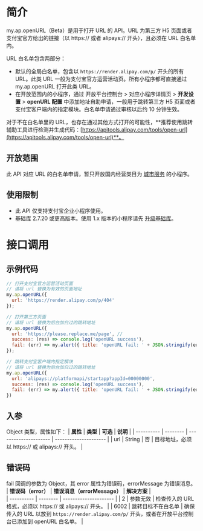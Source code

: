 # 简介
my.ap.openURL（Beta）是用于打开 URL 的 API。URL 为第三方 H5 页面或者支付宝官方给出的链接（以 https:// 或者 alipays:// 开头），且必须在 URL 白名单内。

URL 白名单包含两部分：
- 默认的全局白名单，包含以 `https://render.alipay.com/p/` 开头的所有 URL。此类 URL 一般为支付宝官方运营活动页。所有小程序都可直接通过 my.ap.openURL 打开此类 URL。
- 在开放范围内的小程序，通过 开放平台控制台 > 对应小程序详情页 > **开发设置** > **openURL 配置** 中添加地址自助申请，一般用于跳转第三方 H5 页面或者支付宝客户端内的指定模块。白名单申请通过审核以后约 10 分钟生效。

对于不在白名单里的 URL，也存在通过其他方式打开的可能性，**推荐使用跳转辅助工具进行检测并生成代码：[https://apitools.alipay.com/tools/open-url](https://apitools.alipay.com/tools/open-url)**。

## 开放范围
此 API 对应 URL 的白名单申请，暂只开放国内经营类目为 [城市服务](https://opendocs.alipay.com/b/03al2m#%E5%9F%8E%E5%B8%82%E6%9C%8D%E5%8A%A1) 的小程序。

## 使用限制
- 此 API 仅支持支付宝企业小程序使用。
- 基础库 2.7.20 或更高版本。使用 1.x 版本的小程序请先 [升级基础库](https://opendocs.alipay.com/mini/framework/lib-upgrade-v2)。


# 接口调用
## 示例代码
```javascript
// 打开支付宝官方运营活动页面
// 请将 url 替换为有效的页面地址
my.ap.openURL({
  url: 'https://render.alipay.com/p/404'
});

// 打开第三方页面
// 请将 url 替换为后台加白过的跳转地址
my.ap.openURL({
  url: 'https://please.replace.me/page', //
  success: (res) => console.log('openURL success'),
  fail: (err) => my.alert({ title: 'openURL fail: ' + JSON.stringify(err) }),
});

// 跳转支付宝客户端内指定模块
// 请将 url 替换为后台加白过的跳转地址
my.ap.openURL({
  url: 'alipays://platformapi/startapp?appId=00000000',
  success: (res) => console.log('openURL success'),
  fail: (err) => my.alert({ title: 'openURL fail: ' + JSON.stringify(err) }),
})
```
## 入参
Object 类型，属性如下：
| **属性** | **类型** | **可选** |     **说明**                    |
| ---------- | -------- | --------------------- | --------------------- |
| url      | String   |     否   | 目标地址，必须以 https:// 或 alipays:// 开头。 |
## 错误码
fail 回调的参数为 Object，其 error 属性为错误码，errorMessage 为错误消息。
| **错误码（error）** | **错误消息（errorMessage）** | **解决方案** |  
| ----------          | --------                      | --------------------- |
| 2                   | 参数无效                      | 检查传入的 URL 格式，必须以 https:// 或 alipays:// 开头。  | 
| 6002                | 跳转目标不在白名单            | 确保传入的 URL 以放到 `https://render.alipay.com/p/` 开头，或者在开放平台控制台已添加到 openURL 白名单。   |


